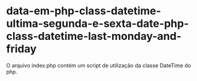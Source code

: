 # data-em-php-class-datetime-ultima-segunda-e-sexta-date-php-class-datetime-last-monday-and-friday

O arquivo index.php contém um script de utilização da classe DateTime do php.
